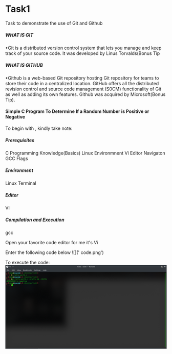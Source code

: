# Task1
Task to demonstrate the use of Git and Github

##### WHAT IS GIT

•Git is a distributed version control system that lets you manage and keep track of your source code. It was developed by Linus Torvalds(Bonus Tip

#####  WHAT IS GITHUB

•Github is a web-based Git repository hosting Git repository for teams to store their code in a centralized location. GitHub offers all the distributed revision control and source code management (S0CM) functionality of Git as well as adding its own features.
Github was acquired by Microsoft(Bonus Tip).

#### Simple C Program To Determine If a Random Number is Positive or Negative
To begin with , kindly take note:
##### Prerequisites
C Programming Knowledge(Basics)
Linux Environmnent 
Vi Editor Navigaton
GCC Flags 
##### Environment
Linux Terminal
##### Editor
Vi 
##### Compilation and Execution
gcc

Open your favorite code editor for me it's Vi

Enter the following code below
![](' code.png')

To execute the code:
![](exec.png)


  
